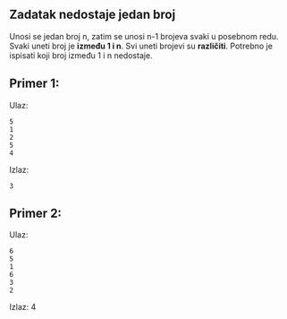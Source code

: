 ## Zadatak nedostaje jedan broj
Unosi se jedan broj n, zatim se unosi n-1 brojeva svaki u posebnom redu. Svaki uneti broj je **između 1 i n**. Svi uneti brojevi su **različiti**. Potrebno je ispisati koji broj između 1 i n nedostaje.

## Primer 1:
Ulaz:
```
5
1
2
5
4
```
Izlaz:
```
3
```

## Primer 2:
Ulaz:
```
6
5
1
6
3
2
```
Izlaz:
4
